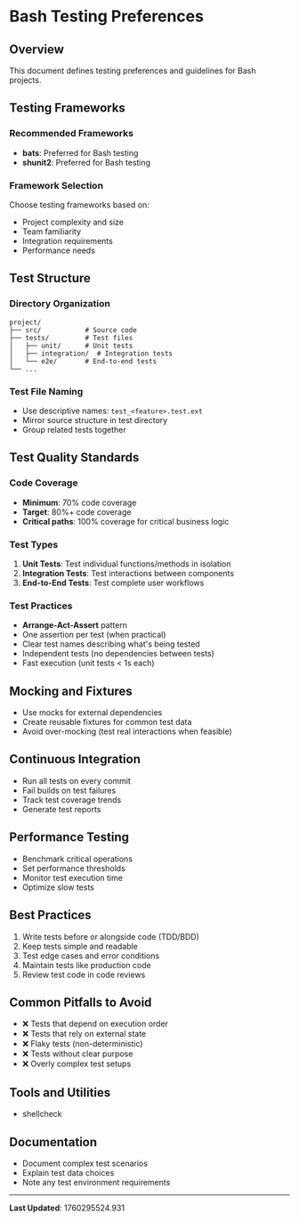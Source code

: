 # Bash Testing Preferences

## Overview

This document defines testing preferences and guidelines for Bash projects.

## Testing Frameworks

### Recommended Frameworks

- **bats**: Preferred for Bash testing
- **shunit2**: Preferred for Bash testing

### Framework Selection

Choose testing frameworks based on:
- Project complexity and size
- Team familiarity
- Integration requirements
- Performance needs

## Test Structure

### Directory Organization

```
project/
├── src/           # Source code
├── tests/         # Test files
│   ├── unit/      # Unit tests
│   ├── integration/  # Integration tests
│   └── e2e/       # End-to-end tests
└── ...
```

### Test File Naming

- Use descriptive names: `test_<feature>.test.ext`
- Mirror source structure in test directory
- Group related tests together

## Test Quality Standards

### Code Coverage

- **Minimum**: 70% code coverage
- **Target**: 80%+ code coverage
- **Critical paths**: 100% coverage for critical business logic

### Test Types

1. **Unit Tests**: Test individual functions/methods in isolation
2. **Integration Tests**: Test interactions between components
3. **End-to-End Tests**: Test complete user workflows

### Test Practices

- **Arrange-Act-Assert** pattern
- One assertion per test (when practical)
- Clear test names describing what's being tested
- Independent tests (no dependencies between tests)
- Fast execution (unit tests < 1s each)

## Mocking and Fixtures

- Use mocks for external dependencies
- Create reusable fixtures for common test data
- Avoid over-mocking (test real interactions when feasible)

## Continuous Integration

- Run all tests on every commit
- Fail builds on test failures
- Track test coverage trends
- Generate test reports

## Performance Testing

- Benchmark critical operations
- Set performance thresholds
- Monitor test execution time
- Optimize slow tests

## Best Practices

1. Write tests before or alongside code (TDD/BDD)
2. Keep tests simple and readable
3. Test edge cases and error conditions
4. Maintain tests like production code
5. Review test code in code reviews

## Common Pitfalls to Avoid

- ❌ Tests that depend on execution order
- ❌ Tests that rely on external state
- ❌ Flaky tests (non-deterministic)
- ❌ Tests without clear purpose
- ❌ Overly complex test setups

## Tools and Utilities

- shellcheck

## Documentation

- Document complex test scenarios
- Explain test data choices
- Note any test environment requirements

---

**Last Updated**: 1760295524.931
